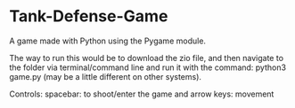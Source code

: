# Tank-Defense-Game
A game made with Python using the Pygame module.

The way to run this would be to download the zio file, and then navigate to the folder via terminal/command line
and run it with the command: python3 game.py (may be a little different on other systems).

Controls: spacebar: to shoot/enter the game and arrow keys: movement

